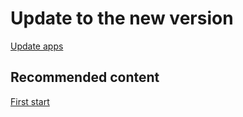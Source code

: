 # Update to the new version

[Update apps](../installer/update_apps.md)

## Recommended content

[First start](first_start.md)
